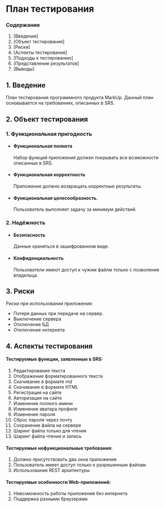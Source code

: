# План тестирования

### Содержание

1.  [Введение]
2.  [Объект тестирования]
3.  [Риски]
4.  [Аспекты тестирования]
5.  [Подходы к тестированию]
6.  [Представление результатов]
7.  [Выводы]

## 1. Введение
План тестирования программного продукта MarkUp. Данный план основывается на требованиях, описанных
в SRS.

## 2. Объект тестирования
### 1. Функциональная пригодность

-   #### Функциональная полнота

    Набор функций приложения должен покрывать все возможности описанные в SRS.
-   #### Функциональная корректность
 
    Приложение должно возвращать корректные результаты.
-   #### Функциональная целесообразность.
 
    Пользователь выполняет задачу за минимум действий.
    
### 2. Надёжность
  - #### Безопасность 
	 
     Данные храняться в зашифрованном виде.
- #### Конфиденциальность
 
    Пользователи имеют доступ к чужим файлм только с позволения владельца. 
    
## 3. Риски

Риски при использовании приложения:

-   Потеря данных при передаче на сервер.
-   Выключение сервера
-   Отключение БД
-   Отключение интернета

## 4. Аспекты тестирования

#### Тестируемые  функции, заявленные в SRS:  

1. Редактирование текста
2. Отображение форматированного текста 
3. Скачивание в формате md    
4. Скачивание в формате HTML    
5. Регистрация на сайте
6. Авторизация на сайте
7. Изменение полного имени
8. Изменение аватара профиля
9. Изменение пароля
10. Сброс пароля через почту
11. Сохранение файла на сервере
12. Шаринг файла только для чтения
13. Шаринг файла чтения и запись

#### Тестируемые  нефункциональные требования:
1. Должно присутствовать два окна приложения
2. Пользователь имеет доступ только к разрешенным файлам
3. Использование REST архитектуры

#### Тестируемые особенности Web-приложений:
1. Невозможность работы приложения без интернета
2. Поддержка разными браузерами